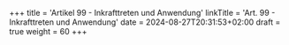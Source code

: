 +++
title = 'Artikel 99 - Inkrafttreten und Anwendung'
linkTitle = 'Art. 99 - Inkrafttreten und Anwendung'
date = 2024-08-27T20:31:53+02:00
draft = true
weight = 60
+++
